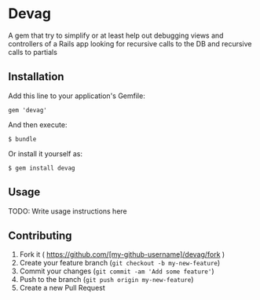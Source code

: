 # Devag

A gem that try to simplify or at least help out debugging views and controllers of a Rails app looking for recursive calls to the DB and recursive calls to partials

## Installation

Add this line to your application's Gemfile:

    gem 'devag'

And then execute:

    $ bundle

Or install it yourself as:

    $ gem install devag

## Usage

TODO: Write usage instructions here

## Contributing

1. Fork it ( https://github.com/[my-github-username]/devag/fork )
2. Create your feature branch (`git checkout -b my-new-feature`)
3. Commit your changes (`git commit -am 'Add some feature'`)
4. Push to the branch (`git push origin my-new-feature`)
5. Create a new Pull Request

